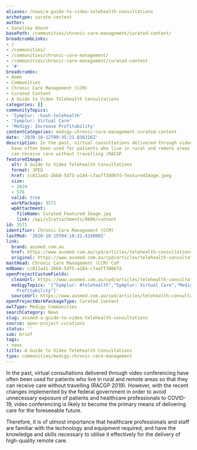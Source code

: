 ```yaml
---
aliases: /news/a-guide-to-video-telehealth-consultations
archetype: curate-content
author:
- Sonalika Ghosh
basePath: /communities/chronic-care-management/curated-content/
breadcrumbLinks:
- /
- /communities/
- /communities/chronic-care-management/
- /communities/chronic-care-management/curated-content
- '#'
breadcrumbs:
- Home
- Communities
- Chronic Care Management (CCM)
- Curated Content
- A Guide to Video Telehealth Consultations
categories: []
communityTopics:
- 'Symplur: -hash-telehealth'
- 'Symplur: Virtual Care'
- 'Medigy: Increase Profitability'
contentCategories: medigy-chronic-care-management-curated-content
date: '2020-10-12T09:35:21.836316Z'
description: In the past, virtual consultations delivered through video conferencing
  have often been used for patients who live in rural and remote areas so that they
  can receive care without travelling (RACGP
featuredImage:
  alt: A Guide to Video Telehealth Consultations
  format: JPEG
  href: cc811a41-26b0-5d75-a184-c7aaff3806fd-featuredImage.jpeg
  size:
  - 1024
  - 576
  valid: true
  workPackage: 3571
  wpAttachment:
    fileName: Curated_Featured_Image.jpg
    link: /api/v3/attachments/9600/content
id: 3571
identifier: Chronic Care Management (CCM)
lastMod: '2020-10-15T04:10:31.424000Z'
link:
  brand: ausmed.com.au
  href: https://www.ausmed.com.au/cpd/articles/telehealth-consultations
  original: https://www.ausmed.com.au/cpd/articles/telehealth-consultations
mastHead: Chronic Care Management (CCM) CoP
mdName: cc811a41-26b0-5d75-a184-c7aaff3806fd
openProjectCustomFields:
  cleanUrl: https://www.ausmed.com.au/cpd/articles/telehealth-consultations
  medigyTopics: '["Symplur: #telehealth","Symplur: Virtual Care","Medigy: Increase
    Profitability"]'
  sourceUrl: https://www.ausmed.com.au/cpd/articles/telehealth-consultations
openProjectWorkPackageType: Curated Content
owlType: Medigy Communities
searchCategory: News
slug: ausmed-a-guide-to-video-telehealth-consultations
source: open-project-curations
status: ''
sub: brief
tags:
- news
title: A Guide to Video Telehealth Consultations
type: communities/medigy-chronic-care-management
---
```


<p>In the past, virtual consultations delivered through video conferencing have often been used for patients who live in rural and remote areas so that they can receive care without travelling (RACGP 2019). However, with the recent changes implemented by the federal government in order to avoid unnecessary exposure of patients and healthcare professionals to COVID-19, video conferencing is likely to become the primary means of delivering care for the foreseeable future.</p><p>Therefore, it is of utmost importance that healthcare professionals and staff are familiar with the technology and equipment required, and have the knowledge and skills necessary to utilise it effectively for the delivery of high-quality remote care.</p>